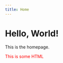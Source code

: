 ```yaml
---
title: Home
---
```


# Hello, World!

This is the homepage.

<div style='color: red'>This is some HTML</div>
